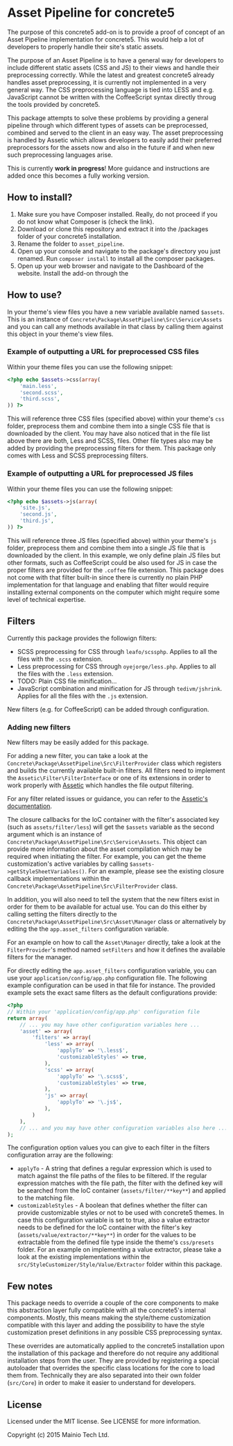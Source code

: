 # Asset Pipeline for concrete5

The purpose of this concrete5 add-on is to provide a proof of concept of an
Asset Pipeline implementation for concrete5. This would help a lot of
developers to properly handle their site's static assets.

The purpose of an Asset Pipeline is to have a general way for developers to
include different static assets (CSS and JS) to their views and handle their
preprocessing correctly. While the latest and greatest concrete5 already
handles asset preprocessing, it is currently not implemented in a very general
way. The CSS preprocessing language is tied into LESS and e.g. JavaScript
cannot be written with the CoffeeScript syntax directly throug the tools
provided by concrete5.

This package attempts to solve these problems by providing a general pipeline
through which different types of assets can be preprocessed, combined and
served to the client in an easy way. The asset preprocessing is handled by
Assetic which allows developers to easily add their preferred preprocessors for
the assets now and also in the future if and when new such preprocessing
languages arise.

This is currently **work in progress**! More guidance and instructions are
added once this becomes a fully working version.

## How to install?

1. Make sure you have Composer installed. Really, do not proceed if you do not
   know what Composer is (check the link).
2. Download or clone this repository and extract it into the /packages folder
   of your concrete5 installation.
3. Rename the folder to `asset_pipeline`.
4. Open up your console and navigate to the package's directory you just
   renamed. Run `composer install` to install all the composer packages.
5. Open up your web browser and navigate to the Dashboard of the website.
   Install the add-on through the

## How to use?

In your theme's view files you have a new variable available named `$assets`.
This is an instance of `Concrete\Package\AssetPipeline\Src\Service\Assets` and
you can call any methods available in that class by calling them against this
object in your theme's view files.

### Example of outputting a URL for preprocessed CSS files

Within your theme files you can use the following snippet:

```php
<?php echo $assets->css(array(
    'main.less',
    'second.scss',
    'third.scss',
)) ?>
```

This will reference three CSS files (specified above) within your theme's `css`
folder, preprocess them and combine them into a single CSS file that is
downloaded by the client. You may have also noticed that in the file list
above there are both, Less and SCSS, files. Other file types also may be added
by providing the preprocessing filters for them. This package only comes with
Less and SCSS preprocessing filters.

### Example of outputting a URL for preprocessed JS files

Within your theme files you can use the following snippet:

```php
<?php echo $assets->js(array(
    'site.js',
    'second.js',
    'third.js',
)) ?>
```

This will reference three JS files (specified above) within your theme's `js`
folder, preprocess them and combine them into a single JS file that is
downloaded by the client. In this example, we only define plain JS files but
other formats, such as CoffeeScript could be also used for JS in case the
proper filters are provided for the `.coffee` file extension. This package does
not come with that filter built-in since there is currently no plain PHP
implementation for that language and enabling that filter would require
installing external components on the computer which might require some level
of technical expertise.

## Filters

Currently this package provides the followign filters:

* SCSS preprocessing for CSS through `leafo/scssphp`. Applies to all the files
  with the `.scss` extension.
* Less preprocessing for CSS through `oyejorge/less.php`. Applies to all the
  files with the `.less` extension.
* TODO: Plain CSS file minification...
* JavaScript combination and minification for JS through `tedivm/jshrink`.
  Applies for all the files with the `.js` extension.

New filters (e.g. for CoffeeScript) can be added through configuration.

### Adding new filters

New filters may be easily added for this package.

For adding a new filter, you can take a look at the
`Concrete\Package\AssetPipeline\Src\FilterProvider` class which registers and
builds the currently available built-in filters. All filters need to implement
the `Assetic\Filter\FilterInterface` or one of its extensions in order to work
properly with [Assetic](https://github.com/kriswallsmith/assetic) which handles
the file output filtering.

For any filter related issues or guidance, you can refer to the
[Assetic's documentation](https://github.com/kriswallsmith/assetic).

The closure callbacks for the IoC container with the filter's associated key
(such as `assets/filter/less`) will get the `$assets` variable as the second
argument which is an instance of
`Concrete\Package\AssetPipeline\Src\Service\Assets`. This object can provide
more information about the asset compilation which may be required when
initiating the filter. For example, you can get the theme customization's
active variables by calling `$assets->getStyleSheetVariables()`. For an
example, please see the existing closure callback implementations within the
`Concrete\Package\AssetPipeline\Src\FilterProvider` class.

In addition, you will also need to tell the system that the new filters exist
in order for them to be available for actual use. You can do this either by
calling setting the filters directly to the
`Concrete\Package\AssetPipeline\Src\Asset\Manager` class or alternatively by
editing the the `app.asset_filters` configuration variable.

For an example on how to call the `Asset\Manager` directly, take a look at the
`FilterProvider`'s method named `setFilters` and how it defines the available
filters for the manager.

For directly editing the `app.asset_filters` configuration variable, you can
use your `application/config/app.php` configuration file. The following example
configuration can be used in that file for instance. The provided example sets
the exact same filters as the default configurations provide:

```php
<?php
// Within your 'application/config/app.php' configuration file
return array(
    // ... you may have other configuration variables here ...
    'asset' => array(
        'filters' => array(
            'less' => array(
                'applyTo' => '\.less$',
                'customizableStyles' => true,
            ),
            'scss' => array(
                'applyTo' => '\.scss$',
                'customizableStyles' => true,
            ),
            'js' => array(
                'applyTo' => '\.js$',
            ),
        )
    ),
    // ... and you may have other configuration variables also here ...
);
```

The configuration option values you can give to each filter in the filters
configuration array are the following:

- `applyTo` - A string that defines a regular expression which is used to match
  against the file paths of the files to be filtered. If the regular expression
  matches with the file path, the filter with the defined key will be searched
  from the IoC container (`assets/filter/**key**`) and applied to the matching
  file.
- `customizableStyles` - A boolean that defines whether the filter can provide
  customizable styles or not to be used with concrete5 themes. In case this
  configuration variable is set to true, also a value extractor needs to be
  defined for the IoC container with the filter's key
  (`assets/value/extractor/**key**`) in order for the values to be extractable
  from the defined file type inside the theme's `css/presets` folder. For an
  example on implementing a value extractor, please take a look at the existing
  implementations within the `src/StyleCustomizer/Style/Value/Extractor` folder
  within this package.

## Few notes

This package needs to override a couple of the core components to make this
abstraction layer fully compatible with all the concrete5's internal
components. Mostly, this means making the style/theme customization compatible
with this layer and adding the possibility to have the style customization
preset definitions in any possible CSS preprocessing syntax.

These overrides are automatically applied to the concrete5 installation upon
the installation of this package and therefore do not require any additional
installation steps from the user. They are provided by registering a special
autoloader that overrides the specific class locations for the core to load
them from. Technically they are also separated into their own folder
(`src/Core`) in order to make it easier to understand for developers.

## License

Licensed under the MIT license. See LICENSE for more information.

Copyright (c) 2015 Mainio Tech Ltd.
